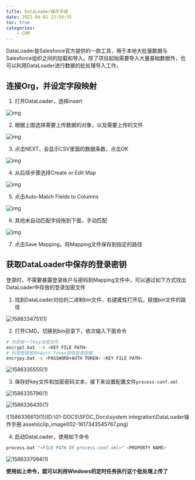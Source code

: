 ```yaml
---
title: DataLoader操作手册
date: 2021-04-02 23:59:55
toc: true
categories:
    - CRM
---
```

DataLoader是Salesforce官方提供的一款工具，用于本地大批量数据与Salesforce组织之间的加载和导入。除了项目起始需要导入大量基础数据外，也可以利用DataLoader进行数据的批处理导入工作。
<!-- more -->
## 连接Org，并设定字段映射

1. 打开DataLoader，选择insert

![img](https://bricksite-1257393063.cos.ap-shanghai.myqcloud.com/clip_image002-1617343374568.jpg)

2. 根据上图选择需要上传数据的对象，以及需要上传的文件

![img](https://bricksite-1257393063.cos.ap-shanghai.myqcloud.com/clip_image002-1617343334546.jpg)

3. 点击NEXT，会显示CSV里面的数据条数，点击OK

![img](https://bricksite-1257393063.cos.ap-shanghai.myqcloud.com/clip_image002-1617343389093.jpg)

4. 从后续步骤选择Create or Edit Map

![img](https://bricksite-1257393063.cos.ap-shanghai.myqcloud.com/clip_image002-1617343398386.jpg)

5. 点击Auto-Match Fields to Columns

![img](https://bricksite-1257393063.cos.ap-shanghai.myqcloud.com/clip_image002-1617343409079.jpg)

6. 其他未自动匹配字段拖到下面，手动匹配

![img](https://bricksite-1257393063.cos.ap-shanghai.myqcloud.com/clip_image002-1617343420128.jpg)

7. 点击Save Mapping，将Mapping文件保存到指定的路径

## 获取DataLoader中保存的登录密钥

登录时，不需要暴露登录账户与密码到Mapping文件中，可以通过如下方式找出DataLoader中存放的登录加密文件

1. 找到DataLoader对应的二进制bin文件，右键属性打开后，赋值bin文件的路径

![1586334751(1)](https://bricksite-1257393063.cos.ap-shanghai.myqcloud.com/clip_image002.png)

2. 打开CMD，切换到bin目录下，依次输入下面命令

```bash
# 先获取一个key加密文件
encrypt.bat --k <KEY FILE PATH>
# 利用登录密码+Auth Token获取登录密钥
encrypy.bat -e <PASSWORD+AUTH TOKEN> <KEY FILE PATH>
```

![1586335555(1)](https://bricksite-1257393063.cos.ap-shanghai.myqcloud.com/clip_image002-1617343455902.png)

3. 保存好key文件和加密密码文本，接下来设置配置文件`process-conf.xml`

![1586335796(1)](https://bricksite-1257393063.cos.ap-shanghai.myqcloud.com/clip_image002-1617343526992.png)

![1586336430(1)](https://bricksite-1257393063.cos.ap-shanghai.myqcloud.com/clip_image002-1617343538655.png)

![1586336613(1)](D:\01-DOCS\SFDC_Docs\system integration\DataLoader操作手册.assets\clip_image002-1617343545767.png)

4. 启动DataLoader，使用如下命令

```bash
process.bat "<FILE PATH OF process-conf.xml>" <PROPERTY NAME>
```

![1586337094(1)](https://bricksite-1257393063.cos.ap-shanghai.myqcloud.com/clip_image002-1617343553404.png)

**使用如上命令，就可以利用Windows的定时任务执行这个批处理上传了**